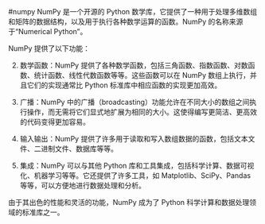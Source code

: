 
#numpy 
NumPy 是一个开源的 Python 数学库，它提供了一种用于处理多维数组和矩阵的数据结构，以及用于执行各种数学运算的函数。NumPy 的名称来源于“Numerical Python”。

NumPy 提供了以下功能：

    
2.  数学函数：NumPy 提供了各种数学函数，包括三角函数、指数函数、对数函数、统计函数、线性代数函数等等。这些函数可以在 NumPy 数组上执行，并且它们的实现通常比 Python 标准库中相应函数的实现更加高效。
    
3.  广播：NumPy 中的广播（broadcasting）功能允许在不同大小的数组之间执行操作，而无需将它们显式地扩展为相同的大小。这使得编写更简洁、更高效的代码变得更加容易。
    
4.  输入输出：NumPy 提供了许多用于读取和写入数组数据的函数，包括文本文件、二进制文件、数据库等等。
    
5.  集成：NumPy 可以与其他 Python 库和工具集成，包括科学计算、数据可视化、机器学习等等。它还提供了许多工具，如 Matplotlib、SciPy、Pandas 等等，可以方便地进行数据处理和分析。
    

由于其出色的性能和灵活的功能，NumPy 成为了 Python 科学计算和数据处理领域的标准库之一。